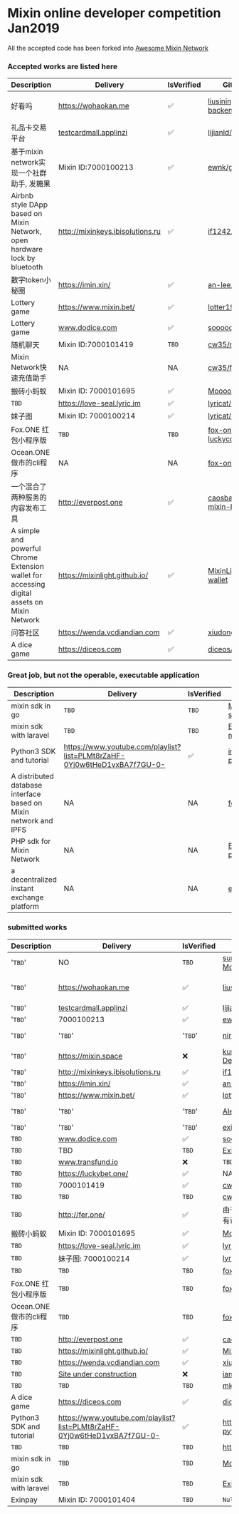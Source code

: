 # Mixin online developer competition Jan2019

All the accepted code has been forked into [Awesome Mixin Network](https://github.com/awesome-mixin-network)

### Accepted works are listed here
| Description | Delivery  | IsVerified | GithubAddress | CodeIsVerified |
|--|--|--|--|--|
| 好看吗| https://wohaokan.me | ✅ | [liusining/wohaokan.me-backend](https://github.com/liusining/wohaokan.me-backend)|✅  repo missing https://github.com/liusining/wohaokan.me-mixin-middleware|
|礼品卡交易平台| [testcardmall.applinzi](https://testcardmall.applinzi.com)| ✅ | [lijianld/superCardMall](https://github.com/lijianld/superCardMall)|✅|
| 基于mixin network实现一个社群助手, 发糖果| Mixin ID:7000100213| ✅ | [ewnk/grouphelper](https://github.com/ewnk/grouphelper) |✅|
| Airbnb style DApp based on Mixin Network, open hardware lock by bluetooth| http://mixinkeys.ibisolutions.ru| ✅ |[if1242/MixinKeys](https://github.com/if1242/MixinKeys) | ✅|
|数字token小秘圈| https://imin.xin/| ✅ | [an-lee/iminxin](https://github.com/an-lee/iminxin) |✅ |
| Lottery game| https://www.mixin.bet/| ✅ | [lotter1988/lottery](https://github.com/lotter1988/lottery) |✅|
| Lottery game| www.dodice.com| ✅ | [soooooooon/rock](https://github.com/soooooooon/rock) |✅|
| 随机聊天| Mixin ID:7000101419| `TBD` |[cw35/random-chat](https://github.com/cw35/random-chat) |✅|
| Mixin Network快速充值助手| NA | NA | [cw35/f1bank](https://github.com/cw35/f1bank) |✅|
| 搬砖小蚂蚁| Mixin ID: 7000101695| ✅ |[MooooonStar/ant](https://github.com/MooooonStar/ant) |✅|
| `TBD`| https://love-seal.lyric.im| ✅ |[lyricat/love-seal]( https://github.com/lyricat/love-seal) |✅|
| 妹子图| Mixin ID: 7000100214| ✅ | [lyricat/meizi-bot](https://github.com/lyricat/meizi-bot)|✅|
| Fox.ONE 红包小程序版| `TBD` | `TBD` | [fox-one/foxone-luckycoin-wxapp](https://github.com/fox-one/foxone-luckycoin-wxapp/)|✅ |
| Ocean.ONE做市的cli程序| NA | NA | [fox-one/oobid](https://github.com/fox-one/oobid/)|✅|
| 一个混合了两种服务的内容发布工具|  http://everpost.one| ✅ | [caosbad/ever-post-mixin-bot](https://github.com/caosbad/ever-post-mixin-bot) |✅|
| A simple and powerful Chrome Extension wallet for accessing digital assets on Mixin Network| https://mixinlight.github.io/| ✅ | [MixinLight/mixin-light-wallet](https://github.com/MixinLight/mixin-light-wallet) |✅|
| 问答社区| https://wenda.vcdiandian.com| ✅ | [xiudongy/flarum](https://github.com/xiudongy/flarum) |✅|
| A dice game | https://diceos.com | ✅ |[diceos/diceos-p](https://github.com/diceos/diceos-p)|✅|



### Great job, but not the operable, executable application
| Description | Delivery  | IsVerified | GithubAddress | CodeIsVerified |
|--|--|--|--|--|
| mixin sdk in go| `TBD`| `TBD`|  [MooooonStar/mixin-sdk-go](https://github.com/MooooonStar/mixin-sdk-go) |✅ |
| mixin sdk with laravel| `TBD`| `TBD`|  [ExinOne/laravel-mixin-sdk](https://github.com/ExinOne/laravel-mixin-sdk) |✅ |
| Python3 SDK and tutorial| https://www.youtube.com/playlist?list=PLMt8rZaHF-0Yj0w6tHeD1vxBA7f7GU-0-| ✅| [includeleec/mixin-python3-sdk](https://github.com/includeleec/mixin-python3-sdk) | ✅
| A distributed database interface based on Mixin network and IPFS| NA| NA | [fox-one/f1db](https://github.com/fox-one/f1db)|✅ |
| PHP sdk for Mixin Network| NA | NA | [ExinOne/mixin-sdk-php](https://github.com/ExinOne/mixin-sdk-php) |✅|
| a decentralized instant exchange platform| NA| NA | [exinone/exincore](https://github.com/exinone/exincore) |✅|

### submitted works


| Description | Delivery  | IsVerified | GithubAddress | CodeIsVerified |
|--|--|--|--|--
| '`TBD`'| NO | `TBD` |[sumanthwhy/smart-Energy-Monitoring](https://github.com/sumanthwhy/smart-Energy-Monitoring)| `TBD` |
| '`TBD`'| https://wohaokan.me | ✅ | [liusining/wohaokan.me-backend](https://github.com/liusining/wohaokan.me-backend)|✅  repo missing https://github.com/liusining/wohaokan.me-mixin-middleware|
| '`TBD`'| [testcardmall.applinzi](https://testcardmall.applinzi.com)| ✅ | [lijianld/superCardMall](https://github.com/lijianld/superCardMall)|✅|
| '`TBD`'| 7000100213| ✅ | [ewnk/grouphelper](https://github.com/ewnk/grouphelper) |✅|
| '`TBD`'| '`TBD`'| '`TBD`' | [nirdesh27/regionalTransport-system](https://github.com/nirdesh27/regionalTransport-system) |❌ use EOS to create Application instead of Mixin |
| '`TBD`'| https://mixin.space| ❌ | [kurisu-public/Mixin-Decentralization-BBS](https://github.com/kurisu-public/Mixin-Decentralization-BBS)|'`TBD`' |
| '`TBD`'| http://mixinkeys.ibisolutions.ru| ✅ |[if1242/MixinKeys](https://github.com/if1242/MixinKeys) | ✅|
| '`TBD`'| https://imin.xin/| ✅ | [an-lee/iminxin](https://github.com/an-lee/iminxin) |✅ |
| '`TBD`'| https://www.mixin.bet/| ✅ | [lotter1988/lottery](https://github.com/lotter1988/lottery) |✅|
| '`TBD`'| '`TBD`'| '`TBD`' | [Alexygui/Gobang](https://github.com/Alexygui/Gobang)| ❌ use ETH to create Application instead of Mixin|
| '`TBD`'| '`TBD`'| '`TBD`' | [exinone/exincore](https://github.com/exinone/exincore) |✅|
| `TBD`| www.dodice.com| ✅ | [soooooooon/rock](https://github.com/soooooooon/rock) |✅|
| `TBD`| TBD| `TBD` | [ExinOne/mixin-sdk-php](https://github.com/ExinOne/mixin-sdk-php) |✅|
| `TBD`| www.transfund.io| ❌ | `TBD`|See the attachment below |
| `TBD`| https://luckybet.one/| ✅ | NA |`TBD` |
| `TBD`| 7000101419| ✅ |[cw35/random-chat](https://github.com/cw35/random-chat) |`TBD` |
| `TBD`| `TBD`| `TBD` | [cw35/f1bank](https://github.com/cw35/f1bank) |`TBD`|
| `TBD`| http://fer.one/| ✅ | 由于项目属于应用类，是非开源所有没有设立GitHub，只有gitlab，不好意思 |`TBD`|
| 搬砖小蚂蚁| Mixin ID: 7000101695| ✅ |[MooooonStar/ant](https://github.com/MooooonStar/ant) |✅|
| `TBD`| https://love-seal.lyric.im| ✅ |[lyricat/love-seal]( https://github.com/lyricat/love-seal) |✅|
| `TBD`| 妹子图: 7000100214| ✅ | [lyricat/meizi-bot](https://github.com/lyricat/meizi-bot)|✅|
| `TBD`| `TBD`| `TBD` | [fox-one/f1db](https://github.com/fox-one/f1db)|✅ |
| Fox.ONE 红包小程序版| `TBD` | `TBD` | [fox-one/foxone-luckycoin-wxapp](https://github.com/fox-one/foxone-luckycoin-wxapp/)|✅ |
| Ocean.ONE做市的cli程序| `TBD` | `TBD` | [fox-one/oobid](https://github.com/fox-one/oobid/)|✅|
| `TBD`|  http://everpost.one| ✅ | [caosbad/ever-post-mixin-bot](https://github.com/caosbad/ever-post-mixin-bot) |✅|
| `TBD`| https://mixinlight.github.io/| ✅ | [MixinLight/mixin-light-wallet](https://github.com/MixinLight/mixin-light-wallet) |✅|
| `TBD`| https://wenda.vcdiandian.com| ✅ | [xiudongy/flarum](https://github.com/xiudongy/flarum) |✅|
| `TBD`| [Site under construction](https://shubhamkarala.github.io/melexa-web/)| ❌ | [iamkumarji/MixinApp-Hackinators-](https://github.com/iamkumarji/MixinApp-Hackinators-) |?Where is alexa code|
| `TBD`| `TBD`| `TBD` | [mkohli21/BlockGrants](https://github.com/mkohli21/BlockGrants) |✅|
| A dice game | https://diceos.com | ✅ |[diceos/diceos-p](https://github.com/diceos/diceos-p)|✅|
| Python3 SDK and tutorial| https://www.youtube.com/playlist?list=PLMt8rZaHF-0Yj0w6tHeD1vxBA7f7GU-0-| ✅| https://github.com/includeleec/mixin-python3-sdk | ✅
| `TBD`| `TBD`| `TBD`|  https://github.com/HiZhongxh/Donate | ❌ based ethereum?
| mixin sdk in go| `TBD`| `TBD`|  [MooooonStar/mixin-sdk-go](https://github.com/MooooonStar/mixin-sdk-go) |✅ |
| mixin sdk with laravel| `TBD`| `TBD`|  [ExinOne/laravel-mixin-sdk](https://github.com/ExinOne/laravel-mixin-sdk) |✅ |
| Exinpay | Mixin ID: 7000101404| `TBD`|  `Null` |`TBD`|
